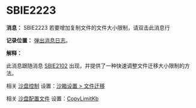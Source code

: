 # SBIE2223

**消息：** SBIE2223 若要增加复制文件的文件大小限制，请双击此消息行

**记录位置：** [弹出消息日志](PopupMessageLog.md)。

**解释：**

此消息跟随消息 [SBIE2102](SBIE2102.md) 出现，并提供了一种快速调整文件迁移大小限制的方法。

相关 [沙盘控制](SandboxieControl.md) 设置：[沙箱设置 > 文件迁移](FileMigrationSettings.md)

相关 [沙盘配置文件](SandboxieIni.md) 设置：[CopyLimitKb](CopyLimitKb.md)
